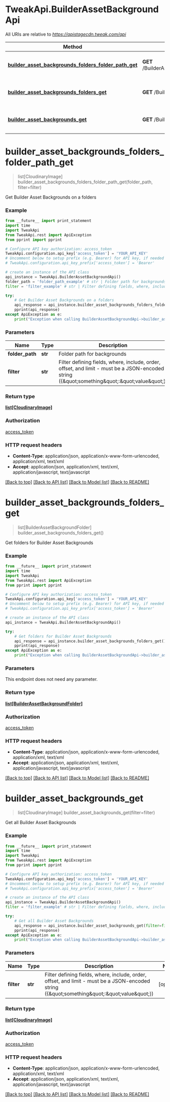 # TweakApi.BuilderAssetBackgroundApi

All URIs are relative to *https://apistagecdn.tweak.com/api*

Method | HTTP request | Description
------------- | ------------- | -------------
[**builder_asset_backgrounds_folders_folder_path_get**](BuilderAssetBackgroundApi.md#builder_asset_backgrounds_folders_folder_path_get) | **GET** /BuilderAsset/backgrounds/folders/{folderPath} | Get Builder Asset Backgrounds on a folders
[**builder_asset_backgrounds_folders_get**](BuilderAssetBackgroundApi.md#builder_asset_backgrounds_folders_get) | **GET** /BuilderAsset/backgrounds/folders | Get folders for Builder Asset Backgrounds
[**builder_asset_backgrounds_get**](BuilderAssetBackgroundApi.md#builder_asset_backgrounds_get) | **GET** /BuilderAsset/backgrounds | Get all Builder Asset Backgrounds


# **builder_asset_backgrounds_folders_folder_path_get**
> list[CloudinaryImage] builder_asset_backgrounds_folders_folder_path_get(folder_path, filter=filter)

Get Builder Asset Backgrounds on a folders

### Example 
```python
from __future__ import print_statement
import time
import TweakApi
from TweakApi.rest import ApiException
from pprint import pprint

# Configure API key authorization: access_token
TweakApi.configuration.api_key['access_token'] = 'YOUR_API_KEY'
# Uncomment below to setup prefix (e.g. Bearer) for API key, if needed
# TweakApi.configuration.api_key_prefix['access_token'] = 'Bearer'

# create an instance of the API class
api_instance = TweakApi.BuilderAssetBackgroundApi()
folder_path = 'folder_path_example' # str | Folder path for backgrounds
filter = 'filter_example' # str | Filter defining fields, where, include, order, offset, and limit - must be a JSON-encoded string ({\"something\":\"value\"}) (optional)

try: 
    # Get Builder Asset Backgrounds on a folders
    api_response = api_instance.builder_asset_backgrounds_folders_folder_path_get(folder_path, filter=filter)
    pprint(api_response)
except ApiException as e:
    print("Exception when calling BuilderAssetBackgroundApi->builder_asset_backgrounds_folders_folder_path_get: %s\n" % e)
```

### Parameters

Name | Type | Description  | Notes
------------- | ------------- | ------------- | -------------
 **folder_path** | **str**| Folder path for backgrounds | 
 **filter** | **str**| Filter defining fields, where, include, order, offset, and limit - must be a JSON-encoded string ({\&quot;something\&quot;:\&quot;value\&quot;}) | [optional] 

### Return type

[**list[CloudinaryImage]**](CloudinaryImage.md)

### Authorization

[access_token](../README.md#access_token)

### HTTP request headers

 - **Content-Type**: application/json, application/x-www-form-urlencoded, application/xml, text/xml
 - **Accept**: application/json, application/xml, text/xml, application/javascript, text/javascript

[[Back to top]](#) [[Back to API list]](../README.md#documentation-for-api-endpoints) [[Back to Model list]](../README.md#documentation-for-models) [[Back to README]](../README.md)

# **builder_asset_backgrounds_folders_get**
> list[BuilderAssetBackgroundFolder] builder_asset_backgrounds_folders_get()

Get folders for Builder Asset Backgrounds

### Example 
```python
from __future__ import print_statement
import time
import TweakApi
from TweakApi.rest import ApiException
from pprint import pprint

# Configure API key authorization: access_token
TweakApi.configuration.api_key['access_token'] = 'YOUR_API_KEY'
# Uncomment below to setup prefix (e.g. Bearer) for API key, if needed
# TweakApi.configuration.api_key_prefix['access_token'] = 'Bearer'

# create an instance of the API class
api_instance = TweakApi.BuilderAssetBackgroundApi()

try: 
    # Get folders for Builder Asset Backgrounds
    api_response = api_instance.builder_asset_backgrounds_folders_get()
    pprint(api_response)
except ApiException as e:
    print("Exception when calling BuilderAssetBackgroundApi->builder_asset_backgrounds_folders_get: %s\n" % e)
```

### Parameters
This endpoint does not need any parameter.

### Return type

[**list[BuilderAssetBackgroundFolder]**](BuilderAssetBackgroundFolder.md)

### Authorization

[access_token](../README.md#access_token)

### HTTP request headers

 - **Content-Type**: application/json, application/x-www-form-urlencoded, application/xml, text/xml
 - **Accept**: application/json, application/xml, text/xml, application/javascript, text/javascript

[[Back to top]](#) [[Back to API list]](../README.md#documentation-for-api-endpoints) [[Back to Model list]](../README.md#documentation-for-models) [[Back to README]](../README.md)

# **builder_asset_backgrounds_get**
> list[CloudinaryImage] builder_asset_backgrounds_get(filter=filter)

Get all Builder Asset Backgrounds

### Example 
```python
from __future__ import print_statement
import time
import TweakApi
from TweakApi.rest import ApiException
from pprint import pprint

# Configure API key authorization: access_token
TweakApi.configuration.api_key['access_token'] = 'YOUR_API_KEY'
# Uncomment below to setup prefix (e.g. Bearer) for API key, if needed
# TweakApi.configuration.api_key_prefix['access_token'] = 'Bearer'

# create an instance of the API class
api_instance = TweakApi.BuilderAssetBackgroundApi()
filter = 'filter_example' # str | Filter defining fields, where, include, order, offset, and limit - must be a JSON-encoded string ({\"something\":\"value\"}) (optional)

try: 
    # Get all Builder Asset Backgrounds
    api_response = api_instance.builder_asset_backgrounds_get(filter=filter)
    pprint(api_response)
except ApiException as e:
    print("Exception when calling BuilderAssetBackgroundApi->builder_asset_backgrounds_get: %s\n" % e)
```

### Parameters

Name | Type | Description  | Notes
------------- | ------------- | ------------- | -------------
 **filter** | **str**| Filter defining fields, where, include, order, offset, and limit - must be a JSON-encoded string ({\&quot;something\&quot;:\&quot;value\&quot;}) | [optional] 

### Return type

[**list[CloudinaryImage]**](CloudinaryImage.md)

### Authorization

[access_token](../README.md#access_token)

### HTTP request headers

 - **Content-Type**: application/json, application/x-www-form-urlencoded, application/xml, text/xml
 - **Accept**: application/json, application/xml, text/xml, application/javascript, text/javascript

[[Back to top]](#) [[Back to API list]](../README.md#documentation-for-api-endpoints) [[Back to Model list]](../README.md#documentation-for-models) [[Back to README]](../README.md)

